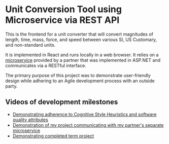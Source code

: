 # Unit Conversion Tool using Microservice via REST API

This is the frontend for a unit converter that will convert magnitudes of length, time, mass, force, and speed between various SI, US Customary, and non-standard units.

It is implemented in React and runs locally in a web browser. It relies on a [microservice](https://github.com/MHValdez/CS_361_Partner_Microservice) provided by a partner that was implemented in ASP.NET and communicates via a RESTful interface.

The primary purpose of this project was to demonstrate user-friendly design while adhering to an Agile development process with an outside party.

## Videos of development milestones
- [Demonstrating adherence to Cognitive Style Heuristics and software quality attributes](https://www.youtube.com/watch?v=vwpdsrCtD60)
- [Demonstration of my project communicating with my partner's separate microservice](https://www.youtube.com/watch?v=AWUDDBTH418)
- [Demonstrating completed term project](https://www.youtube.com/watch?v=FerkYjzZSVw)

